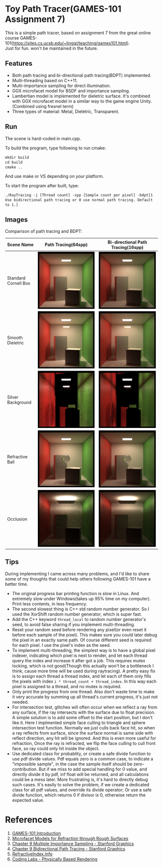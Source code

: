 # Toy Path Tracer(GAMES-101 Assignment 7)
This is a simple path tracer, based on assignment 7 from the great online course GAMES-101(https://sites.cs.ucsb.edu/~lingqi/teaching/games101.html).  
Just for fun. won't be maintained in the future.  

## Features
* Both path tracing and bi-directional path tracing(BDPT) implemented.   
* Multi-threading based on C++11.  
* Multi-importance sampling for direct illumination.    
* GGX microfacet model for BSDF and importance sampling.  
* Lambertian model is implemented for dieletric surface. It's combined with GGX microfacet model in a similar way to the game engine Unity.(Combined using fresnel term)
* Three types of material: Metal, Dieletric, Transparent.  

## Run
The scene is hard-coded in main.cpp.  

To build the program, type following to run cmake:  
```
mkdir build
cd build
cmake ..
```
And use make or VS depending on your platform.  

To start the program after built, type:   
```
./RayTracing -j [Thread count] -spp [Sample count per pixel] -bdpt[1 Use bidirectional path tracing or 0 use normal path tracing. Default to 1.]
``` 

## Images  
Comparison of path tracing and BDPT:  

| Scene Name | Path Tracing(64spp) | Bi-directional Path Tracing(16spp) |  
| --- | --- | --- |  
| Standard Cornell Box  |   ![](images/Cornell-Standard-PT-64.jpg)          |  ![](images/Cornell-Standard-BDPT-16.jpg)   | 
| Smooth Dieletric      |   ![](images/Cornell-SmoothDieletric-PT-64.jpg)   |  ![](images/Cornell-SmoothDieletric-BDPT-16.jpg)  |
| Silver Background     |   ![](images/Cornell-SilverBackground-PT-64.jpg)  |  ![](images/Cornell-SilverBackground-BDPT-16.jpg) |
| Refractive Ball       |   ![](images/Cornell-RefractiveBall-PT-64.jpg)    |  ![](images/Cornell-RefractiveBall-BDPT-16.jpg) |
| Occlusion             |   ![](images/Cornell-Occlusion-PT-64.jpg)         |  ![](images/Cornell-Occlusion-BDPT-16.jpg)  |


## Tips  
During implementing I came across many problems, and I'd like to share some of my thoughts that could help others following GAMES-101 have a better time.  
* The original progress bar printing function is slow in Linux. And extremely slow under Windows(takes up 95% time on my computer). Print less contents, in less frequency.   
* The second slowest thing is C++ std random number generator. So I used the XorShift random number generator, which is super fast.  
* Add the C++ keyword `thread_local` to random number generator's seed, to avoid false sharing if you implement multi-threading.  
* Reset your random seed before rendering any pixel(or even reset it before each sample of the pixel). This makes sure you could later debug the pixel in an exactly same path. Of course different seed is required for each pixel. I use the pixel's index as the seed.  
* To implement multi-threading, the simplest way is to have a global pixel indexer, indicating which pixel is next to render, and let each thread query the index and increase it after got a job. This requires mutex locking, which is not good(Though this actually won't be a bottleneck I think, cause more time will be used during raytracing). A pretty easy fix is to assign each thread a thread index, and let each of them only fills the pixels with index `i * thread_count + thread_index`. In this way each pixel is assigned to a thread, and no mutex is required.  
* Only print the progress from one thread. Also don't waste time to make it very accurate by summing up all thread's current progress, it's just not needed.  
* For intersection test, glitches will often occur when we reflect a ray from any surface, if the ray intersects with the surface due to float precision. A simple solution is to add some offset to the start position, but I don't like it. Here I implmented simple face culling to triangle and sphere intersection test function. Normally we just culls back face hit, so when a ray reflects from surface, since the surface normal is same side with reflect direction, any hit will be ignored. And this is even more useful for refraction, Once the ray is refracted, we flip the face culling to cull front face, so ray could only hit inside the object.  
* Use dedicated class for probablity, or create a safe divide function to use pdf divide values. Pdf equals zero is a common case, to indicate a "impossible sample", in the case the sample itself should be zero-contribution. But if we miss to add special handling for 0 value, and directly divide it by pdf, inf float will be returned, and all calculations could be a mess later. More frustrating is, it's hard to directly debug such cases. It's easily to solve the problem, if we create a dedicated class for all pdf values, and override its divide operator; Or use a safe divide function, which returns 0 if divisor is 0, otherwise return the expected value.  

# References
1. [GAMES-101 Introduction](https://sites.cs.ucsb.edu/~lingqi/teaching/games101.html)  
1. [Microfacet Models for Refraction through Rough Surfaces](https://www.cs.cornell.edu/~srm/publications/EGSR07-btdf.pdf)  
1. [Chapter 9 Multiple Importance Sampling - Stanford Graphics](https://graphics.stanford.edu/courses/cs348b-03/papers/veach-chapter9.pdf)  
1. [Chapter 9 Bidirectional Path Tracing - Stanford Graphics](https://graphics.stanford.edu/courses/cs348b-03/papers/veach-chapter10.pdf)   
1. [RefractiveIndex.Info](https://refractiveindex.info/)  
1. [Coding Labs - Physically Based Rendering](http://www.codinglabs.net/article_physically_based_rendering.aspx)

